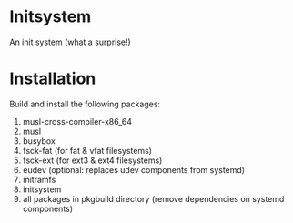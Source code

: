 Initsystem
==========

An init system (what a surprise!)

Installation
============

Build and install the following packages:

1. musl-cross-compiler-x86_64
2. musl
3. busybox
4. fsck-fat (for fat & vfat filesystems)
5. fsck-ext (for ext3 & ext4 filesystems)
6. eudev (optional: replaces udev components from systemd)
7. initramfs
8. initsystem
9. all packages in pkgbuild directory (remove dependencies on systemd components)
